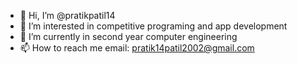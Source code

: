 - 👋 Hi, I’m @pratikpatil14
- 👀 I’m interested in competitive programing and app development
- 🌱 I’m currently in second year computer engineering
- 📫 How to reach me email: pratik14patil2002@gmail.com

<!---
pratikpatil14/pratikpatil14 is a ✨ special ✨ repository because its `README.md` (this file) appears on your GitHub profile.
You can click the Preview link to take a look at your changes.
--->
